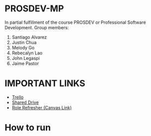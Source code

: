 # PROSDEV-MP
In partial fulfillment of the course PROSDEV or Professional Software Development.
Group members:
1. Santiago Alvarez
2. Justin Chua
3. Melody Go
4. Rebecalyn Lao
5. John Legaspi
6. Jaime Pastor

# IMPORTANT LINKS
- [Trello](https://trello.com/b/WKCIKJj7/prosdev-game-share)
- [Shared Drive](https://drive.google.com/drive/folders/0AB6d6f5Zdtw8Uk9PVA)
- [Role Refresher (Canvas Link)](https://dlsu.instructure.com/courses/38003/pages/guidelines-for-team-roles?module_item_id=376949)

# How to run
